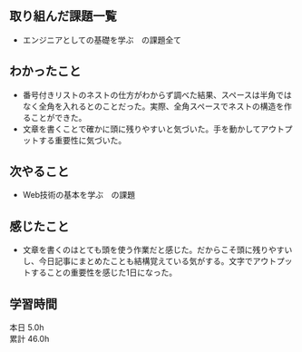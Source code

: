 ## 取り組んだ課題一覧
- エンジニアとしての基礎を学ぶ　の課題全て
## わかったこと
- 番号付きリストのネストの仕方がわからず調べた結果、スペースは半角ではなく全角を入れるとのことだった。実際、全角スペースでネストの構造を作ることができた。
- 文章を書くことで確かに頭に残りやすいと気づいた。手を動かしてアウトプットする重要性に気づいた。
## 次やること
- Web技術の基本を学ぶ　の課題
## 感じたこと
- 文章を書くのはとても頭を使う作業だと感じた。だからこそ頭に残りやすいし、今日記事にまとめたことも結構覚えている気がする。文字でアウトプットすることの重要性を感じた1日になった。
## 学習時間
本日 5.0h  
累計 46.0h
